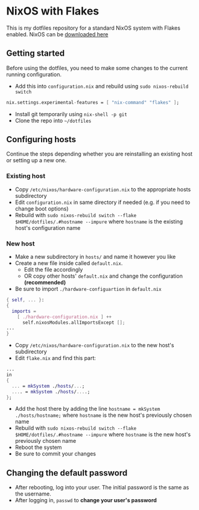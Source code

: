 # NixOS with Flakes
This is my dotfiles repository for a standard NixOS system with Flakes enabled.
NixOS can be [downloaded here](https://nixos.org/download#nixos-iso)
## Getting started
Before using the dotfiles, you need to make some changes to the current running configuration.

- Add this into `configuration.nix` and rebuild using `sudo nixos-rebuild switch`
```nix
nix.settings.experimental-features = [ "nix-command" "flakes" ];
```
- Install git temporarily using `nix-shell -p git`
- Clone the repo into `~/dotfiles`

## Configuring hosts
Continue the steps depending whether you are reinstalling an existing host or setting up a new one.

### Existing host
- Copy `/etc/nixos/hardware-configuration.nix` to the appropriate hosts subdirectory
- Edit `configuration.nix` in same directory if needed (e.g. if you need to change boot options)
- Rebuild with `sudo nixos-rebuild switch --flake $HOME/dotfiles/.#hostname --impure` where `hostname` is the existing host's configuration name

### New host
- Make a new subdirectory in `hosts/` and name it however you like
- Create a new file inside called `default.nix`.
  - Edit the file accordingly
  - OR copy other hosts' `default.nix` and change the configuration **(recommended)**
- Be sure to import `./hardware-configuartion` in `default.nix`
```nix
{ self, ... }:
{
  imports =
    [ ./hardware-configuration.nix ] ++ 
      self.nixosModules.allImportsExcept [];
...
}
```
- Copy `/etc/nixos/hardware-configuration.nix` to the new host's subdirectory
- Edit `flake.nix` and find this part:
```nix
...
in
{
  ... = mkSystem ./hosts/...;
  .... = mkSystem ./hosts/....;
};
```
- Add the host there by adding the line `hostname = mkSystem ./hosts/hostname;` where `hostname` is the new host's previously chosen name
- Rebuild with `sudo nixos-rebuild switch --flake $HOME/dotfiles/.#hostname --impure` where `hostname` is the new host's previously chosen name
- Reboot the system
- Be sure to commit your changes

## Changing the default password
- After rebooting, log into your user. The initial password is the same as the username.
- After logging in, `passwd` to **change your user's password**